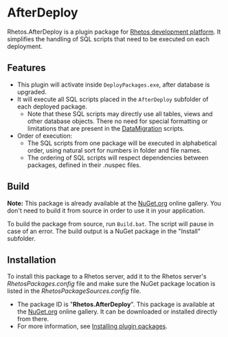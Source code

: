 ﻿# AfterDeploy

Rhetos.AfterDeploy is a plugin package for [Rhetos development platform](https://github.com/Rhetos/Rhetos).
It simplifies the handling of SQL scripts that need to be executed on each deployment.

## Features

* This plugin will activate inside `DeployPackages.exe`, after database is upgraded.
* It will execute all SQL scripts placed in the `AfterDeploy` subfolder of each deployed package.
  * Note that these SQL scripts may directly use all tables, views and other database objects.
    There no need for special formatting or limitations that are present in the [DataMigration](https://github.com/Rhetos/Rhetos/wiki/Data-migration) scripts.
* Order of execution:
  * The SQL scripts from one package will be executed in alphabetical order, using natural sort for numbers in folder and file names.
  * The ordering of SQL scripts will respect dependencies between packages, defined in their .nuspec files.

## Build

**Note:** This package is already available at the [NuGet.org](https://www.nuget.org/) online gallery.
You don't need to build it from source in order to use it in your application.

To build the package from source, run `Build.bat`.
The script will pause in case of an error.
The build output is a NuGet package in the "Install" subfolder.

## Installation

To install this package to a Rhetos server, add it to the Rhetos server's *RhetosPackages.config* file
and make sure the NuGet package location is listed in the *RhetosPackageSources.config* file.

* The package ID is "**Rhetos.AfterDeploy**".
  This package is available at the [NuGet.org](https://www.nuget.org/) online gallery.
  It can be downloaded or installed directly from there.
* For more information, see [Installing plugin packages](https://github.com/Rhetos/Rhetos/wiki/Installing-plugin-packages).
